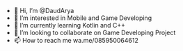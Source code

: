 - 👋 Hi, I’m @DaudArya
- 👀 I’m interested in Mobile and Game Developing
- 🌱 I’m currently learning Kotlin and C++
- 💞️ I’m looking to collaborate on Game Developing Project
- 📫 How to reach me wa.me/085950064612

<!---
DaudArya/DaudArya is a ✨ special ✨ repository because its `README.md` (this file) appears on your GitHub profile.
You can click the Preview link to take a look at your changes.
--->
